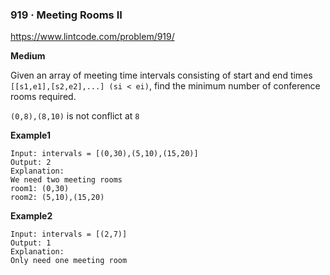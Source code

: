 

### 919 · Meeting Rooms II

https://www.lintcode.com/problem/919/

**Medium**

Given an array of meeting time intervals consisting of start and end times `[[s1,e1],[s2,e2],...] (si < ei)`, find the minimum number of conference rooms required.

`(0,8),(8,10)` is not conflict at `8`

**Example1**
```
Input: intervals = [(0,30),(5,10),(15,20)]
Output: 2
Explanation:
We need two meeting rooms
room1: (0,30)
room2: (5,10),(15,20)
```

**Example2**
```
Input: intervals = [(2,7)]
Output: 1
Explanation: 
Only need one meeting room
```